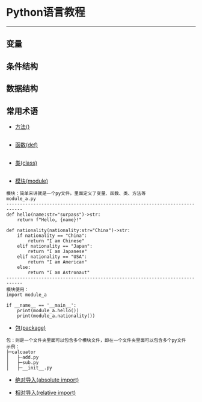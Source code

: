 
# Python语言教程

---

## 变量


## 条件结构


## 数据结构



## 常用术语

- [方法()]()
```.text

```

- [函数(def)]()
```.text

```

- [类(class)]()
```.text

```

- [模块(module)]()
```.text
模块：简单来讲就是一个py文件。里面定义了变量、函数、类、方法等
module_a.py
----------------------------------------------------------------------------
def hello(name:str="surpass")->str:
    return f"Hello, {name}!"

def nationality(nationality:str="China")->str:
    if nationality == "China":
        return "I am Chinese"
    elif nationality == "Japan":
        return "I am Japanese"
    elif nationality == "USA":
        return "I am American"
    else:
        return "I am Astronaut"
----------------------------------------------------------------------------
模块使用：
import module_a

if __name__ == '__main__':
    print(module_a.hello())
    print(module_a.nationality())

```

- [包(package)]()
```.text
包：则是一个文件夹里面可以包含多个模块文件，即在一个文件夹里面可以包含多个py文件
示例：
├─calcuator
│   ├─add.py
│   ├─sub.py
│   ├─__init__.py

```

- [绝对导入(absolute import)]()


- [相对导入(relative import)]()


